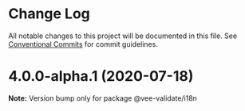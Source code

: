 # Change Log

All notable changes to this project will be documented in this file.
See [Conventional Commits](https://conventionalcommits.org) for commit guidelines.

# 4.0.0-alpha.1 (2020-07-18)

**Note:** Version bump only for package @vee-validate/i18n
